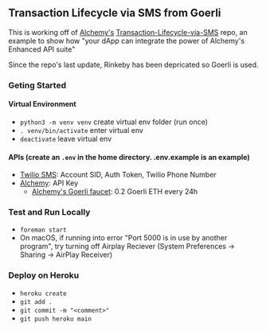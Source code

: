 ## Transaction Lifecycle via SMS from Goerli

This is working off of [Alchemy's](https://www.alchemy.com/) [Transaction-Lifecycle-via-SMS](https://github.com/alchemyplatform/Transaction-Lifecycle-via-SMS) repo, an example to show how "your dApp can integrate the power of Alchemy's Enhanced API suite"

Since the repo's last update, Rinkeby has been depricated so Goerli is used.

### Geting Started

#### Virtual Environment

- `python3 -m venv venv` create virtual env folder (run once)
- `. venv/bin/activate` enter virtual env
- `deactivate` leave virtual env

#### APIs (create an `.env` in the home directory. .env.example is an example)

- [Twilio SMS](https://www.twilio.com/): Account SID, Auth Token, Twilio Phone Number
- [Alchemy](https://www.alchemy.com/): API Key
  - [Alchemy's Goerli faucet](https://goerlifaucet.com/): 0.2 Goerli ETH every 24h

### Test and Run Locally

- `foreman start`
- On macOS, if running into error "Port 5000 is in use by another program", try turning off Airplay Reciever (System Preferences -> Sharing -> AirPlay Receiver)

### Deploy on Heroku

- `heroku create`
- `git add .`
- `git commit -m "<comment>"`
- `git push heroku main`
